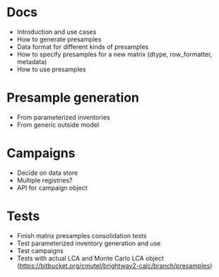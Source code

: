 # Docs

* Introduction and use cases
* How to generate presamples
* Data format for different kinds of presamples
* How to specify presamples for a new matrix (dtype, row_formatter, metadata)
* How to use presamples

# Presample generation

* From parameterized inventories
* From generic outside model

# Campaigns

* Decide on data store
* Multiple registries?
* API for campaign object

# Tests

* Finish matrix presamples consolidation tests
* Test parameterized inventory generation and use
* Test campaigns
* Tests with actual LCA and Monte Carlo LCA object (https://bitbucket.org/cmutel/brightway2-calc/branch/presamples)
